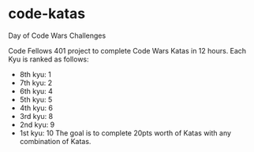 # code-katas

Day of Code Wars Challenges

Code Fellows 401 project to complete Code Wars Katas in 12 hours. 
Each Kyu is ranked as follows:
- 8th kyu: 1 
- 7th kyu: 2 
- 6th kyu: 4 
- 5th kyu: 5 
- 4th kyu: 6 
- 3rd kyu: 8 
- 2nd kyu: 9 
- 1st kyu: 10
The goal is to complete 20pts worth of Katas with any combination of Katas. 

